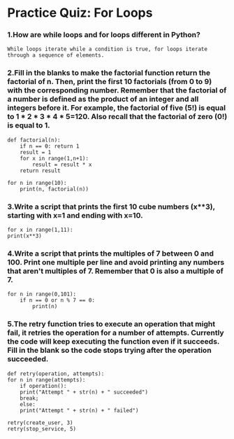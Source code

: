 # Practice Quiz: For Loops

### 1.How are while loops and for loops different in Python?

    While loops iterate while a condition is true, for loops iterate through a sequence of elements.

### 2.Fill in the blanks to make the factorial function return the factorial of n. Then, print the first 10 factorials (from 0 to 9) with the corresponding number. Remember that the factorial of a number is defined as the product of an integer and all integers before it. For example, the factorial of five (5!) is equal to 1 * 2 * 3 * 4 * 5=120. Also recall that the factorial of zero (0!) is equal to 1.

    def factorial(n):
        if n == 0: return 1
        result = 1
        for x in range(1,n+1):
            result = result * x
        return result

    for n in range(10):
        print(n, factorial(n))

### 3.Write a script that prints the first 10 cube numbers (x**3), starting with x=1 and ending with x=10.

    for x in range(1,11):
    print(x**3)


### 4.Write a script that prints the multiples of 7 between 0 and 100. Print one multiple per line and avoid printing any numbers that aren't multiples of 7. Remember that 0 is also a multiple of 7.

    for n in range(0,101):
        if n == 0 or n % 7 == 0:
            print(n)

### 5.The retry function tries to execute an operation that might fail, it retries the operation for a number of attempts. Currently the code will keep executing the function even if it succeeds. Fill in the blank so the code stops trying after the operation succeeded.

    def retry(operation, attempts):
    for n in range(attempts):
        if operation():
        print("Attempt " + str(n) + " succeeded")
        break;
        else:
        print("Attempt " + str(n) + " failed")

    retry(create_user, 3)
    retry(stop_service, 5)
